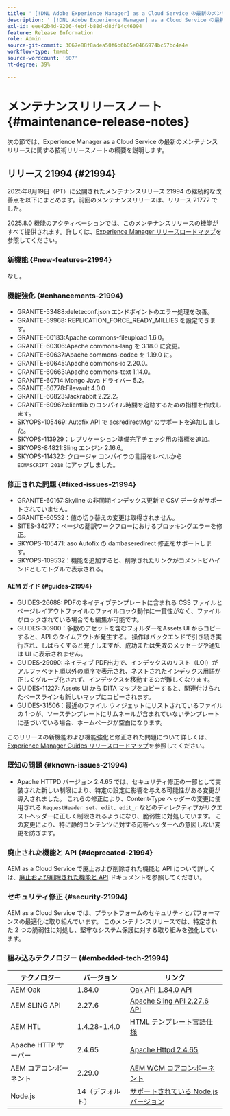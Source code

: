 ```yaml
---
title: ' [!DNL Adobe Experience Manager] as a Cloud Service の最新のメンテナンスリリースノート。'
description: ' [!DNL Adobe Experience Manager] as a Cloud Service の最新のメンテナンスリリースノート。'
exl-id: eee42b4d-9206-4ebf-b88d-d8df14c46094
feature: Release Information
role: Admin
source-git-commit: 3067e88f8adea50f6b6b05e0466974bc57bc4a4e
workflow-type: tm+mt
source-wordcount: '607'
ht-degree: 39%

---
```



# メンテナンスリリースノート {#maintenance-release-notes}

次の節では、Experience Manager as a Cloud Service の最新のメンテナンスリリースに関する技術リリースノートの概要を説明します。

## リリース 21994 {#21994}

2025年8月19日（PT）に公開されたメンテナンスリリース 21994 の継続的な改善点を以下にまとめます。前回のメンテナンスリリースは、リリース 21772 でした。

2025.8.0 機能のアクティベーションでは、このメンテナンスリリースの機能がすべて提供されます。詳しくは、[Experience Manager リリースロードマップ](https://experienceleague.adobe.com/ja/docs/experience-manager-release-information/aem-release-updates/update-releases-roadmap)を参照してください。

### 新機能  {#new-features-21994}

なし。

### 機能強化 {#enhancements-21994}

* GRANITE-53488:deleteconf.json エンドポイントのエラー処理を改善。
* GRANITE-59968: REPLICATION_FORCE_READY_MILLIES を設定できます。
* GRANITE-60183:Apache commons-fileupload 1.6.0。
* GRANITE-60306:Apache commons-lang を 3.18.0 に変更。
* GRANITE-60637:Apache commons-codec を 1.19.0 に。
* GRANITE-60645:Apache commons-io 2.20.0。
* GRANITE-60663:Apache commons-text 1.14.0。
* GRANITE-60714:Mongo Java ドライバー 5.2。
* GRANITE-60778:Filevault 4.0.0
* GRANITE-60823:Jackrabbit 2.22.2。
* GRANITE-60967:clientlib のコンパイル時間を追跡するための指標を作成します。
* SKYOPS-105469: Autofix API で acsredirectMgr のサポートを追加しました。
* SKYOPS-113929：レプリケーション準備完了チェック用の指標を追加。
* SKYOPS-84821:Sling エンジン 2.16.6。
* SKYOPS-114322: クロージャ コンパイラの言語をレベルから `ECMASCRIPT_2018` にアップしました。

### 修正された問題 {#fixed-issues-21994}

* GRANITE-60167:Skyline の非同期インデックス更新で CSV データがサポートされていません。
* GRANITE-60532：値の切り替えの変更は取得されません。
* SITES-34277：ページの翻訳ワークフローにおけるブロッキングエラーを修正。
* SKYOPS-105471: aso Autofix の dambaseredirect 修正をサポートします。
* SKYOPS-109532：機能を追加すると、削除されたリンクがコメントビハインドとしてトグルで表示される。

#### AEM ガイド {#guides-21994}

* GUIDES-26688: PDFのネイティブテンプレートに含まれる CSS ファイルとページレイアウトファイルのファイルロック動作に一貫性がなく、ファイルがロックされている場合でも編集が可能です。
* GUIDES-30900：多数のアセットを含むフォルダーをAssets UI からコピーすると、API のタイムアウトが発生する。 操作はバックエンドで引き続き実行され、しばらくすると完了しますが、成功または失敗のメッセージや通知は UI に表示されません。
* GUIDES-29090: ネイティブ PDF出力で、インデックスのリスト（LOI）がアルファベット順以外の順序で表示され、ネストされたインデックス用語が正しくグループ化されず、インデックスを移動するのが難しくなります。
* GUIDES-11227: Assets UI から DITA マップをコピーすると、関連付けられたベースラインも新しいマップにコピーされます。
* GUIDES-31506：最近のファイル ウィジェットにリストされているファイルの 1 つが、ソーステンプレートにサムネールが含まれていないテンプレートに基づいている場合、ホームページが空白になります。

このリリースの新機能および機能強化と修正された問題について詳しくは、[Experience Manager Guides リリースロードマップ](https://experienceleague.adobe.com/ja/docs/experience-manager-guides/using/release-info/aem-guides-releases-roadmap)を参照してください。

### 既知の問題 {#known-issues-21994}

* Apache HTTPD バージョン 2.4.65 では、セキュリティ修正の一部として実装された新しい制限により、特定の設定に影響を与える可能性がある変更が導入されました。 これらの修正により、Content-Type ヘッダーの変更に使用される `RequestHeader set`、`edit`、`edit_r` などのディレクティブがリクエストヘッダーに正しく制限されるようになり、脆弱性に対処しています。 この変更により、特に静的コンテンツに対する応答ヘッダーへの意図しない変更を防ぎます。

### 廃止された機能と API {#deprecated-21994}

AEM as a Cloud Service で廃止および削除された機能と API について詳しくは、[廃止および削除された機能と API](/help/release-notes/deprecated-removed-features.md) ドキュメントを参照してください。

### セキュリティ修正 {#security-21994}

AEM as a Cloud Service では、プラットフォームのセキュリティとパフォーマンスの最適化に取り組んでいます。 このメンテナンスリリースでは、特定された 2 つの脆弱性に対処し、堅牢なシステム保護に対する取り組みを強化しています。

### 組み込みテクノロジー {#embedded-tech-21994}

| テクノロジー | バージョン | リンク |
|---|---|---|
| AEM Oak | 1.84.0 | [Oak API 1.84.0 API](https://www.javadoc.io/doc/org.apache.jackrabbit/oak-api/1.84/index.html) |
| AEM SLING API | 2.27.6 | [Apache Sling API 2.27.6 API](https://www.javadoc.io/doc/org.apache.sling/org.apache.sling.api/latest/index.html) |
| AEM HTL | 1.4.28-1.4.0 | [HTML テンプレート言語仕様](https://github.com/adobe/htl-spec) |
| Apache HTTP サーバー | 2.4.65 | [Apache Httpd 2.4.65](https://apache.googlesource.com/httpd/+/refs/tags/2.4.65/CHANGES) |
| AEM コアコンポーネント | 2.29.0 | [AEM WCM コアコンポーネント](https://github.com/adobe/aem-core-wcm-components) |
| Node.js | 14（デフォルト） | [サポートされている Node.js バージョン](https://experienceleague.adobe.com/ja/docs/experience-manager-cloud-service/content/implementing/developing/developing-with-front-end-pipelines#node-versions) |
